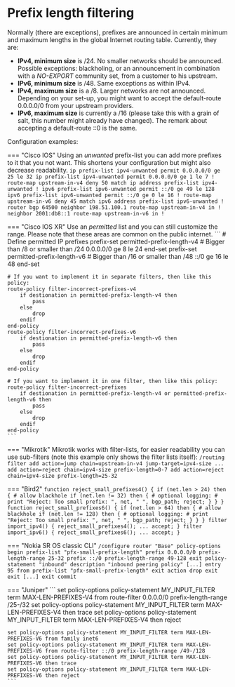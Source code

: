 # Prefix length filtering

Normally (there are exceptions), prefixes are announced in certain minimum and maximum lengths in the global Internet routing table. Currently, they are:

- **IPv4, minimum size** is /24. No smaller networks should be announced. Possible exceptions: blackholing, or an announcement in combination with a *NO-EXPORT* community set, from a customer to his upstream.
- **IPv6, minimum size** is /48. Same exceptions as within IPv4.
- **IPv4, maximum size** is a /8. Larger networks are not announced. Depending on your set-up, you might want to accept the default-route 0.0.0.0/0 from your upstream providers.
- **IPv6, maximum size** is currently a /16 (please take this with a grain of salt, this number might already have changed). The remark about accepting a default-route ::0 is the same.

Configuration examples:

=== "Cisco IOS"
    Using an *unwanted* prefix-list you can add  more prefixes to it that you not want. This shortens your configuration but might also decrease readability.
    ```
    ip prefix-list ipv4-unwanted permit 0.0.0.0/0 ge 25 le 32
    ip prefix-list ipv4-unwanted permit 0.0.0.0/0 ge 1 le 7
    !
    route-map upstream-in-v4 deny 50
        match ip address prefix-list ipv4-unwanted
    !
    ipv6 prefix-list ipv6-unwanted permit ::/0 ge 49 le 128
    ipv6 prefix-list ipv6-unwanted permit ::/0 ge 0 le 16
    !
    route-map upstream-in-v6 deny 45
        match ipv6 address prefix-list ipv6-unwanted
    !
    router bgp 64500
        neighbor 198.51.100.1 route-map upstream-in-v4 in
        !
        neighbor 2001:db8::1 route-map upstream-in-v6 in
        !
    ```

=== "Cisco IOS XR"
    Use an *permitted* list and you can still customize the range. Please note that these areas are common on the public internet.
    ```
    # Define permitted IP prefixes
    prefix-set permitted-prefix-length-v4
        # Bigger than /8 or smaller than /24
        0.0.0.0/0 ge 8 le 24
    end-set
    prefix-set permitted-prefix-length-v6
        # Bigger than /16 or smaller than /48
        ::/0 ge 16 le 48
    end-set
    
    # If you want to implement it in separate filters, then like this policy:
    route-policy filter-incorrect-prefixes-v4
        if destionation in permitted-prefix-length-v4 then
            pass
        else
            drop
        endif
    end-policy
    route-policy filter-incorrect-prefixes-v6
        if destionation in permitted-prefix-length-v6 then
            pass
        else
            drop
        endif
    end-policy
    
    # If you want to implement it in one filter, then like this policy:
    route-policy filter-incorrect-prefixes
        if destionation in permitted-prefix-length-v4 or permitted-prefix-length-v6 then
            pass
        else
            drop
        endif
    end-policy
    ```

=== "Mikrotik"
    Mikrotik works with filter-lists, for easier readability you can use sub-filters (note this example only shows the filter lists itself):
    ```
    /routing filter
    add action=jump chain=upstream-in-v4 jump-target=ipv4-size
    ...
    add action=reject chain=ipv4-size prefix-length=0-7
    add action=reject chain=ipv4-size prefix-length=25-32
    ```

=== "Bird2"
    ```
    function reject_small_prefixes4()
    {
      if (net.len > 24) then {
        # allow blackhole
        if (net.len != 32) then {
          # optional logging:
          # print "Reject: Too small prefix: ", net, " ", bgp_path;
          reject;
        }
      }
    }
    function reject_small_prefixes6()
    {
      if (net.len > 64) then {
        # allow blackhole
        if (net.len != 128) then {
          # optional logging:
          # print "Reject: Too small prefix: ", net, " ", bgp_path;
          reject;
        }
      }
    }
    filter import_ipv4() {
      reject_small_prefixes4();
      ...
      accept;
    }
    filter import_ipv6() {
      reject_small_prefixes6();
      ...
      accept;
    }
    ```

=== "Nokia SR OS classic CLI"
    ```
    /configure router "Base" policy-options
    begin
            prefix-list "pfx-small-prefix-length"
                prefix 0.0.0.0/0 prefix-length-range 25-32
                prefix ::/0 prefix-length-range 49-128
            exit
            policy-statement "inbound"
                description "inbound peering policy"
                [...]
                entry 95
                    from
                        prefix-list "pfx-small-prefix-length"
                    exit
                    action drop
                    exit
                exit
                [...]
            exit
    commit
    ```

=== "Juniper"
    ```
    set policy-options policy-statement MY_INPUT_FILTER term MAX-LEN-PREFIXES-V4 from route-filter 0.0.0.0/0 prefix-length-range /25-/32
    set policy-options policy-statement MY_INPUT_FILTER term MAX-LEN-PREFIXES-V4 then trace
    set policy-options policy-statement MY_INPUT_FILTER term MAX-LEN-PREFIXES-V4 then reject
    
    set policy-options policy-statement MY_INPUT_FILTER term MAX-LEN-PREFIXES-V6 from family inet6
    set policy-options policy-statement MY_INPUT_FILTER term MAX-LEN-PREFIXES-V6 from route-filter ::/0 prefix-length-range /49-/128
    set policy-options policy-statement MY_INPUT_FILTER term MAX-LEN-PREFIXES-V6 then trace
    set policy-options policy-statement MY_INPUT_FILTER term MAX-LEN-PREFIXES-V6 then reject
    ```

